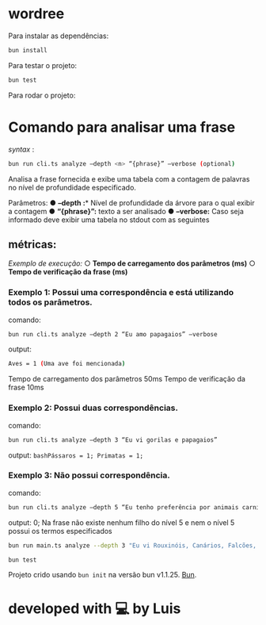 # wordree

Para instalar as dependências:
```bash
bun install
```

Para testar o projeto:

```bash
bun test
```

Para rodar o projeto:

# Comando para analisar uma frase

*syntax* : 
```bash 
bun run cli.ts analyze –depth <n> “{phrase}” –verbose (optional) 
```

Analisa a frase fornecida e exibe uma tabela com a contagem de palavras no nível de
profundidade especificado.

Parâmetros:
● **–depth <n>:*** Nível de profundidade da árvore para o qual exibir a contagem
● **“{phrase}”:** texto a ser analisado
● **–verbose:** Caso seja informado deve exibir uma tabela no stdout com as seguintes

## métricas:
*Exemplo de execução:*
○ **Tempo de carregamento dos parâmetros (ms)**
○ **Tempo de verificação da frase (ms)**

### Exemplo 1: Possui uma correspondência e está utilizando todos os parâmetros.
comando: 
```bash 
bun run cli.ts analyze –depth 2 “Eu amo papagaios” –verbose 
```
output: 
```bash
Aves = 1 (Uma ave foi mencionada) 
```
Tempo de carregamento dos parâmetros 50ms
Tempo de verificação da frase 10ms

### Exemplo 2: Possui duas correspondências.
comando: 
```bash
bun run cli.ts analyze –depth 3 “Eu vi gorilas e papagaios” 
```
output: ```bashPássaros = 1; Primatas = 1; ```

### Exemplo 3: Não possui correspondência.
comando: 
```bash
bun run cli.ts analyze –depth 5 “Eu tenho preferência por animais carnívoros” 
```
output: 0;
Na frase não existe nenhum filho do nível 5 e nem o nível 5 possui os termos especificados

```bash
bun run main.ts analyze --depth 3 "Eu vi Rouxinóis, Canários, Falcões, Buteo" --verbose
```

```bash
bun test
```

Projeto crido usando `bun init` na versão bun v1.1.25. [Bun](https://bun.sh).

# developed with 💻 by Luis

